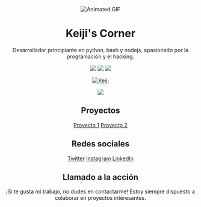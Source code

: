 <p align="center">
  <img src="https://i.pinimg.com/originals/a9/22/95/a92295d45988e061987793b545d1c131.gif" alt="Animated GIF">
</p>

<h1 align="center">Keiji's Corner</h1>

<p align="center">
  Desarrollador principiante en python, bash y nodejs, apasionado por la programación y el hacking.
</p>

<p align="center">
  <img src="https://img.shields.io/badge/Python-3.9-blue?logo=python&logoColor=white">
  <img src="https://img.shields.io/badge/Bash-5.0-green?logo=gnu-bash&logoColor=white">
  <img src="https://img.shields.io/badge/Nodejs-14.17-orange?logo=nodedotjs&logoColor=white">
</p>

<p align="center">
  <a href="https://github.com/Keiji821"><img title="Keiji" src="https://github-readme-stats.vercel.app/api/top-langs/?username=Keiji821&layout=compact"></a>
</p>

<p align="center">
  <a href="https://discord.com/users/983476283491110932">
    <img src="https://img.shields.io/badge/Discord-Keiji-%235865F2.svg?logo=discord&logoColor=white&label=Mi%20discord ➣&message=Hola%21%20Soy%20Keiji%21">
  </a>
</p>

<h2 align="center">Proyectos</h2>

<p align="center">
  <a href="https://github.com/Keiji821/proyecto1">Proyecto 1</a>
  <a href="https://github.com/Keiji821/proyecto2">Proyecto 2</a>
</p>

<h2 align="center">Redes sociales</h2>

<p align="center">
  <a href="https://twitter.com/Keiji821">Twitter</a>
  <a href="https://instagram.com/Keiji821">Instagram</a>
  <a href="https://linkedin.com/in/Keiji821">LinkedIn</a>
</p>

<h2 align="center">Llamado a la acción</h2>

<p align="center">
  ¡Si te gusta mi trabajo, no dudes en contactarme! Estoy siempre dispuesto a colaborar en proyectos interesantes.
</p>